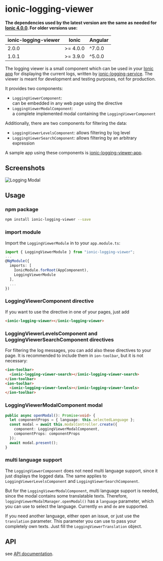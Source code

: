 # ionic-logging-viewer

**The dependencies used by the latest version are the same as needed for [Ionic 4.0.0](https://github.com/ionic-team/ionic/blob/master/CHANGELOG.md). For older versions use:**

| ionic-logging-viewer | Ionic | Angular
| ----- | -------- | ------
| 2.0.0 | >= 4.0.0 | ^7.0.0
| 1.0.1 | >= 3.9.0 | ^5.0.0

The logging viewer is a small component which can be used in your [Ionic app](http://ionicframework.com)
for displaying the current logs, written by [ionic-logging-service](https://github.com/Ritzlgrmft/ionic-logging-service).
The viewer is meant for development and testing purposes, not for production.

It provides two components:

- `LoggingViewerComponent`:  
  can be embedded in any web page using the directive
- `LoggingViewerModalComponent`:  
  a complete implemented modal containing the `LoggingViewerComponent`

Additionally, there are two components for filtering the data:

- `LoggingViewerLevelsComponent`:
  allows filtering by log level
- `LoggingViewerSearchComponent`:
  allows filtering by an arbitrary expression

A sample app using these components is [ionic-logging-viewer-app](https://github.com/Ritzlgrmft/ionic-logging-viewer).

## Screenshots

![Logging Modal](https://github.com/Ritzlgrmft/ionic-logging-viewer/images/logging-modal.png)

## Usage

### npm package

```bash
npm install ionic-logging-viewer --save
```

### import module

Import the `LoggingViewerModule` in to your `app.module.ts`:

```typescript
import { LoggingViewerModule } from "ionic-logging-viewer";
...
@NgModule({
  imports: [
    IonicModule.forRoot(AppComponent),
    LoggingViewerModule
  ],
  ...
})
```

### LoggingViewerComponent directive

If you want to use the directive in one of your pages, just add

```html
<ionic-logging-viewer></ionic-logging-viewer>
```

### LoggingViewerLevelsComponent and LoggingViewerSearchComponent directives

For filtering the log messages, you can add also these directives to your page.
It is recommended to include them in `ion-toolbar`, but it is not necessary:

```html
<ion-toolbar>
  <ionic-logging-viewer-search></ionic-logging-viewer-search>
</ion-toolbar>
<ion-toolbar>
  <ionic-logging-viewer-levels></ionic-logging-viewer-levels>
</ion-toolbar>
```

### LoggingViewerModalComponent modal

```typescript
public async openModal(): Promise<void> {
  let componentProps = { language: this.selectedLanguage };
  const modal = await this.modalController.create({
    component: LoggingViewerModalComponent,
    componentProps: componentProps
  });
  await modal.present();
}
```

### multi language support

The `LoggingViewerComponent` does not need multi language support, since it just
displays the logged data. The same applies to `LoggingViewerLevelsComponent`
and `LoggingViewerSearchComponent`.

But for the `LoggingViewerModalComponent`, multi language support is needed,
since the modal contains some translatable texts. Therefore,
`loggingViewerModalManager.openModal()` has a `language` parameter, which you can
use to select the language. Currently `en` and `de` are supported.

If you need another language, either open an issue, or just use the `translation` parameter.
This parameter you can use to pass your completely own texts.
Just fill the `LoggingViewerTranslation` object.

## API

see [API documentation](https://ritzlgrmft.github.io/ionic-logging-viewer/index.html).
